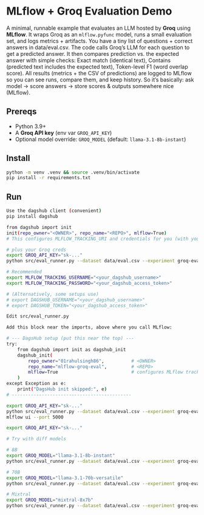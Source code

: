 # MLflow + Groq Evaluation Demo

A minimal, runnable example that evaluates an LLM hosted by **Groq** using **MLflow**.
It wraps Groq as an `mlflow.pyfunc` model, runs a small evaluation set, and logs metrics + artifacts.
You have a tiny list of questions + correct answers in data/eval.csv.
The code calls Groq’s LLM for each question to get a predicted answer.
It then compares prediction vs. the expected answer with simple checks:
Exact match (identical text),
Contains (predicted text includes the expected text),
Token-level F1 (word overlap score).
All results (metrics + the CSV of predictions) are logged to MLflow so you can see runs, compare them, and keep history.
So it’s basically: ask model → score answers → store scores & outputs somewhere nice (MLflow).

## Prereqs
- Python 3.9+
- A **Groq API key** (env var `GROQ_API_KEY`)
- Optional model override: `GROQ_MODEL` (default: `llama-3.1-8b-instant`)

## Install
```bash
python -m venv .venv && source .venv/bin/activate
pip install -r requirements.txt
```

## Run
```bash
Use the dagshub client (convenient)
pip install dagshub

from dagshub import init
init(repo_owner="<OWNER>", repo_name="<REPO>", mlflow=True)
# This configures MLFLOW_TRACKING_URI and credentials for you (with your token).

# plus your Groq creds
export GROQ_API_KEY="sk-..."
python src/eval_runner.py --dataset data/eval.csv --experiment groq-eval-demo --output_dir runs/demo

# Recommended
export MLFLOW_TRACKING_USERNAME="<your_dagshub_username>"
export MLFLOW_TRACKING_PASSWORD="<your_dagshub_access_token>"

# (Alternatively, some setups use)
# export DAGSHUB_USERNAME="<your_dagshub_username>"
# export DAGSHUB_TOKEN="<your_dagshub_access_token>"

Edit src/eval_runner.py

Add this block near the imports, above where you call MLflow:

# --- DagsHub setup (put this near the top) ---
try:
    from dagshub import init as dagshub_init
    dagshub_init(
        repo_owner="01rahulsingh86",          # <OWNER>
        repo_name="mlflow-groq-eval",         # <REPO>
        mlflow=True                           # configures MLflow tracking URI & creds
    )
except Exception as e:
    print("DagsHub init skipped:", e)
# --------------------------------------------

export GROQ_API_KEY="sk-..."
python src/eval_runner.py --dataset data/eval.csv --experiment groq-eval-demo --output_dir runs/demo
mlflow ui --port 5000

export GROQ_API_KEY="sk-..."

# Try with diff models

# 8B
export GROQ_MODEL="llama-3.1-8b-instant"
python src/eval_runner.py --dataset data/eval.csv --experiment groq-eval --output_dir runs/8b

# 70B
export GROQ_MODEL="llama-3.1-70b-versatile"
python src/eval_runner.py --dataset data/eval.csv --experiment groq-eval --output_dir runs/70b

# Mixtral
export GROQ_MODEL="mixtral-8x7b"
python src/eval_runner.py --dataset data/eval.csv --experiment groq-eval --output_dir runs/mixtral




```
